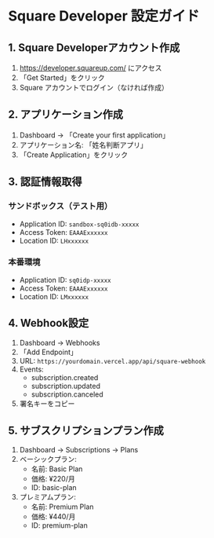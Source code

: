 # Square Developer 設定ガイド

## 1. Square Developerアカウント作成

1. https://developer.squareup.com/ にアクセス
2. 「Get Started」をクリック
3. Square アカウントでログイン（なければ作成）

## 2. アプリケーション作成

1. Dashboard → 「Create your first application」
2. アプリケーション名: 「姓名判断アプリ」
3. 「Create Application」をクリック

## 3. 認証情報取得

### サンドボックス（テスト用）
- Application ID: `sandbox-sq0idb-xxxxx`
- Access Token: `EAAAExxxxxx`
- Location ID: `LHxxxxxx`

### 本番環境
- Application ID: `sq0idp-xxxxx`
- Access Token: `EAAAExxxxxx`
- Location ID: `LMxxxxxx`

## 4. Webhook設定

1. Dashboard → Webhooks
2. 「Add Endpoint」
3. URL: `https://yourdomain.vercel.app/api/square-webhook`
4. Events: 
   - subscription.created
   - subscription.updated
   - subscription.canceled
5. 署名キーをコピー

## 5. サブスクリプションプラン作成

1. Dashboard → Subscriptions → Plans
2. ベーシックプラン:
   - 名前: Basic Plan
   - 価格: ¥220/月
   - ID: basic-plan
3. プレミアムプラン:
   - 名前: Premium Plan
   - 価格: ¥440/月
   - ID: premium-plan
